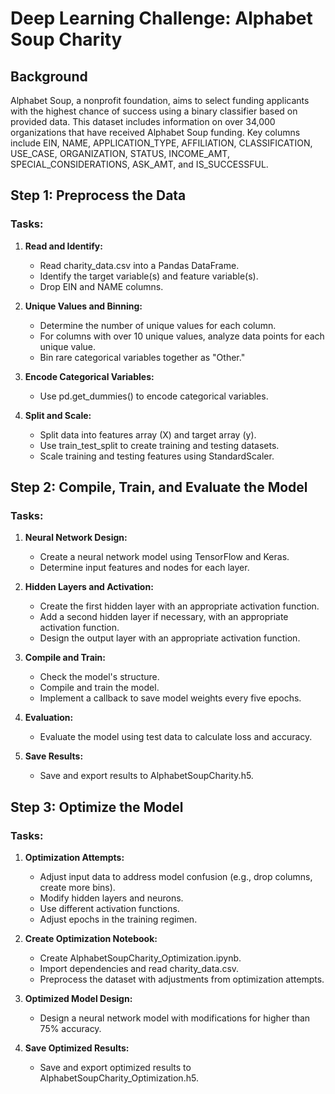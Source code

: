 # Deep Learning Challenge: Alphabet Soup Charity

## Background

Alphabet Soup, a nonprofit foundation, aims to select funding applicants with the highest chance of success using a binary classifier based on provided data. This dataset includes information on over 34,000 organizations that have received Alphabet Soup funding. Key columns include EIN, NAME, APPLICATION_TYPE, AFFILIATION, CLASSIFICATION, USE_CASE, ORGANIZATION, STATUS, INCOME_AMT, SPECIAL_CONSIDERATIONS, ASK_AMT, and IS_SUCCESSFUL.

## Step 1: Preprocess the Data

### Tasks:

1. **Read and Identify:**
   - Read charity_data.csv into a Pandas DataFrame.
   - Identify the target variable(s) and feature variable(s).
   - Drop EIN and NAME columns.

2. **Unique Values and Binning:**
   - Determine the number of unique values for each column.
   - For columns with over 10 unique values, analyze data points for each unique value.
   - Bin rare categorical variables together as "Other."

3. **Encode Categorical Variables:**
   - Use pd.get_dummies() to encode categorical variables.

4. **Split and Scale:**
   - Split data into features array (X) and target array (y).
   - Use train_test_split to create training and testing datasets.
   - Scale training and testing features using StandardScaler.

## Step 2: Compile, Train, and Evaluate the Model

### Tasks:

1. **Neural Network Design:**
   - Create a neural network model using TensorFlow and Keras.
   - Determine input features and nodes for each layer.

2. **Hidden Layers and Activation:**
   - Create the first hidden layer with an appropriate activation function.
   - Add a second hidden layer if necessary, with an appropriate activation function.
   - Design the output layer with an appropriate activation function.

3. **Compile and Train:**
   - Check the model's structure.
   - Compile and train the model.
   - Implement a callback to save model weights every five epochs.

4. **Evaluation:**
   - Evaluate the model using test data to calculate loss and accuracy.

5. **Save Results:**
   - Save and export results to AlphabetSoupCharity.h5.

## Step 3: Optimize the Model

### Tasks:

1. **Optimization Attempts:**
   - Adjust input data to address model confusion (e.g., drop columns, create more bins).
   - Modify hidden layers and neurons.
   - Use different activation functions.
   - Adjust epochs in the training regimen.

2. **Create Optimization Notebook:**
   - Create AlphabetSoupCharity_Optimization.ipynb.
   - Import dependencies and read charity_data.csv.
   - Preprocess the dataset with adjustments from optimization attempts.

3. **Optimized Model Design:**
   - Design a neural network model with modifications for higher than 75% accuracy.

4. **Save Optimized Results:**
   - Save and export optimized results to AlphabetSoupCharity_Optimization.h5.